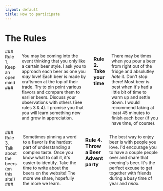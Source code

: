 ```yaml
---
layout: default
title: How to participate
---
```

<h1 id="rules" class="words">The Rules</h1>
<div class="six columns"  markdown="1">
### Rule 1. Keep an open mind ###

You may be coming into the event thinking that you only like a certain beer style. I ask you to approach each beer as one you *may* love! Each beer is made by craftsmen at the top of their trade. Try to pin point various flavors and compare them to earlier beers. Discuss your observations with others (See rules 3 &amp; 4). I promise you that you will learn something new and grow in appreciation. 

### Rule 2. Take your time ###

There may be times when you pour a beer from right out of the fridge and absolutley *hate* it. Don't stop there! Most beer is best when it's had a little bit of time to warm up and settle down. I would recommend taking at least 45 minutes to finish each beer (if you have time, of course).
</div>

<div class="six columns"  markdown="1">
### Rule 3. Talk about the beers (on this site!) ###

Sometimes pinning a word to a flavor is the hardest part of understanding a complex taste. Once you know what to call it, it's easier to identify. Take the time to write about the beers on the website! The more we share, hopefully the more we learn.

### Rule 4. Throw a Beer Advent party ###

The best way to enjoy beer is with people you love. I'd encourage you to have a couple people over and share that evening's beer. It's the perfect excuse to get together with friends during a busy time of year and *relax*.
</div>  